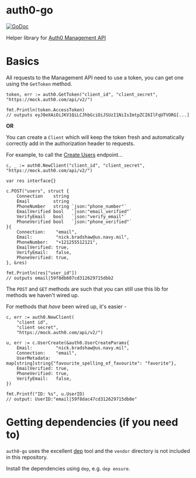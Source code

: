 # auth0-go

[![GoDoc](https://godoc.org/github.com/credcap/auth0-go?status.svg)](https://godoc.org/github.com/credcap/auth0-go)

Helper library for [Auth0 Management API](https://auth0.com/docs/api/management/v2)

# Basics

All requests to the Management API need to use a token, you can get one using the `GetToken` method.

```
token, err := auth0.GetToken("client_id", "client_secret", "https://mock.auth0.com/api/v2/")

fmt.Println(token.AccessToken)
// outputs eyJ0eXAiOiJKV1QiLCJhbGciOiJSUzI1NiIsImtpZCI6IlFqUTVORG[...]
```

**OR**

You can create a `Client` which will keep the token fresh and automatically correctly add in the authorization header to requests.

For example, to call the [Create Users](https://auth0.com/docs/api/management/v2#!/Users/post_users) endpoint...

```
c, _ := auth0.NewClient("client_id", "client_secret", "https://mock.auth0.com/api/v2/")

var res interface{}

c.POST("users", struct {
    Connection    string
    Email         string
    PhoneNumber   string `json:"phone_number"`
    EmailVerified bool   `json:"email_verified"`
    VerifyEmail   bool   `json:"verify_email"`
    PhoneVerified bool   `json:"phone_verified"`
}{
    Connection:    "email",
    Email:         "nick.bradshaw@us.navy.mil",
    PhoneNumber:   "+121255512121",
    EmailVerified: true,
    VerifyEmail:   false,
    PhoneVerified: true,
}, &res)

fmt.Println(res["user_id"])
// outputs email|59f8db607cd312629715dbb2
```

The `POST` and `GET` methods are such that you can still use this lib for methods we haven't wired up.

For methods that *have* been wired up, it's easier -

```
c, err := auth0.NewClient(
    "client id",
    "client secret",
    "https://mock.auth0.com/api/v2/")

u, err := c.UserCreate(&auth0.UserCreateParams{
    Email:         "nick.bradshaw@us.navy.mil",
    Connection:    "email",
    UserMetadata:  map[string]string{"favourite_spelling_of_favourite": "favorite"},
    EmailVerified: true,
    PhoneVerified: true,
    VerifyEmail:   false,
})

fmt.Printf("ID: %s", u.UserID)
// output: UserID:"email|59f8dac47cd312629715db8e"
```

# Getting dependencies (if you need to)

`auth0-go` uses the excellent [dep](https://github.com/golang/dep) tool and the `vendor` directory is not included in this repository.

Install the dependencies using `dep`, e.g. `dep ensure`.

